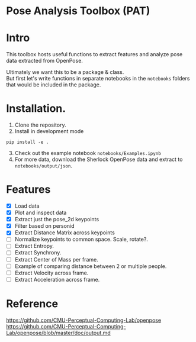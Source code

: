 # Pose Analysis Toolbox (PAT)

# Intro
This toolbox hosts useful functions to extract features and analyze pose data extracted from OpenPose.  

Ultimately we want this to be a package & class.  
But first let's write functions in separate notebooks in the `notebooks` folders that would be included in the package.

# Installation.
1. Clone the repository.
2. Install in development mode
```
pip install -e .
```
3. Check out the example notebook `notebooks/Examples.ipynb`
4. For more data, download the Sherlock OpenPose data and extract to `notebooks/output/json`.

# Features
- [x] Load data
- [x] Plot and inspect data
- [x] Extract just the pose_2d keypoints
- [x] Filter based on personid
- [x] Extract Distance Matrix across keypoints
- [ ] Normalize keypoints to common space. Scale, rotate?.
- [ ] Extract Entropy.
- [ ] Extract Synchrony.
- [ ] Extract Center of Mass per frame.
- [ ] Example of comparing distance between 2 or multiple people.
- [ ] Extract Velocity across frame.
- [ ] Extract Acceleration across frame.

# Reference
https://github.com/CMU-Perceptual-Computing-Lab/openpose  
https://github.com/CMU-Perceptual-Computing-Lab/openpose/blob/master/doc/output.md
